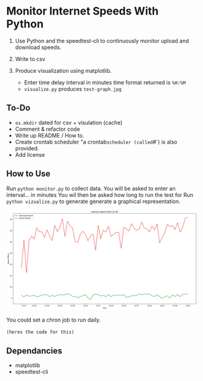 # Monitor Internet Speeds With Python

1. Use Python and the speedtest-cli to continuously monitor upload and download speeds.
2. Write to csv
3. Produce visualization using matplotlib.

   - Enter time delay interval in minutes time format returned is `%H:%M`
   - `visualize.py` produces `test-graph.jpg`

## To-Do

- `os.mkdir` dated for csv + visulation (cache)
- Comment & refactor code
- Write up README / How to.
- Create crontab scheduler "a crontab`scheduler (called`#`) is also provided.
- Add license

## How to Use

Run `python monitor.py` to collect data.
You will be asked to enter an interval... in minutes
You wil then be asked how long to run the test for
Run `python vizualize.py` to generate generate a graphical representation.

![Picture of Output](./Output/2020-10-30.jpg)

You could set a chron job to run daily.

`(heres the code for this)`

## Dependancies

- matplotlib
- speedtest-cli
